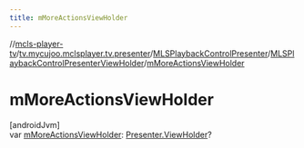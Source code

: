 ```yaml
---
title: mMoreActionsViewHolder
---
```

//[mcls-player-tv](../../../../index.html)/[tv.mycujoo.mclsplayer.tv.presenter](../../index.html)/[MLSPlaybackControlPresenter](../index.html)/[MLSPlaybackControlPresenterViewHolder](index.html)/[mMoreActionsViewHolder](m-more-actions-view-holder.html)



# mMoreActionsViewHolder



[androidJvm]\
var [mMoreActionsViewHolder](m-more-actions-view-holder.html): [Presenter.ViewHolder](https://developer.android.com/reference/kotlin/androidx/leanback/widget/Presenter.ViewHolder.html)?




